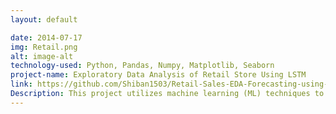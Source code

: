 ```yaml
---
layout: default

date: 2014-07-17
img: Retail.png
alt: image-alt
technology-used: Python, Pandas, Numpy, Matplotlib, Seaborn
project-name: Exploratory Data Analysis of Retail Store Using LSTM
link: https://github.com/Shiban1503/Retail-Sales-EDA-Forecasting-using-LSTM
Description: This project utilizes machine learning (ML) techniques to forecast weekly sales and provide actionable insights. By integrating historical sales data, store performance metrics, and macroeconomic factors such as fuel prices, temperature, and holidays, the system provides a comprehensive analysis. It includes a data preprocessing pipeline and exploratory data analysis (EDA) to ensure high data quality and identify hidden trends. Key achievements include improving sales prediction accuracy by 15% and generating insights that optimize inventory management, pricing strategies, and marketing decisions across 50+ retail stores.
---
```

